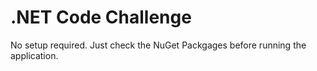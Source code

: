 # .NET Code Challenge

No setup required. Just check the NuGet Packgages before running the application.